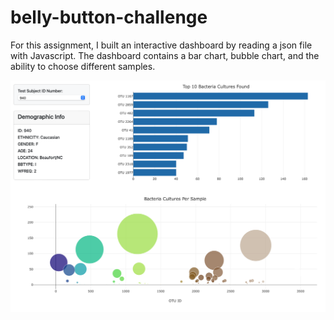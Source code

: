 # belly-button-challenge

For this assignment, I built an interactive dashboard by reading a json file with Javascript. The dashboard contains a bar chart, bubble chart, and the ability to choose different samples.

![dashboard](dashboard.png)
